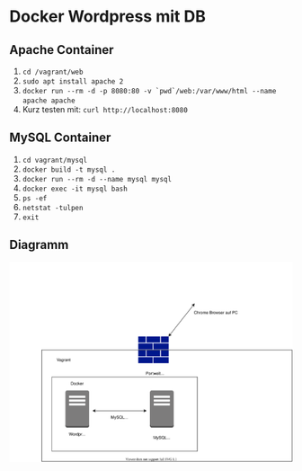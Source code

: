 # Docker Wordpress mit DB

## Apache Container
1. ```cd /vagrant/web```
2. ```sudo apt install apache 2```
3. ```docker run --rm -d -p 8080:80 -v `pwd`/web:/var/www/html --name apache apache```
4. Kurz testen mit: ```curl http://localhost:8080```
   
## MySQL Container

1. ```cd vagrant/mysql```
2. ```docker build -t mysql .```
3. ```docker run --rm -d --name mysql mysql```
4. ```docker exec -it mysql bash```
5. ```ps -ef```
6. ```netstat -tulpen```
7. ```exit```


## Diagramm

![image](/doku/svg/netzplan-wordpress.svg "image")